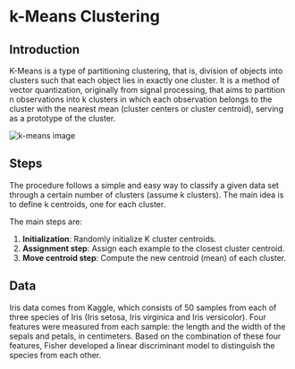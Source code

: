 # k-Means Clustering
## Introduction

K-Means is a type of partitioning clustering, that is, division of objects into clusters such that each object lies in exactly one cluster. It is a method of vector quantization, originally from signal processing, that aims to partition n observations into k clusters in which each observation belongs to the cluster with the nearest mean (cluster centers or cluster centroid), serving as a prototype of the cluster.

![k-means image](https://upload.wikimedia.org/wikipedia/commons/e/ea/K-means_convergence.gif)

## Steps

The procedure follows a simple and easy way to classify a given data set through a certain number of clusters (assume k clusters). The main idea is to define k centroids, one for each cluster.

The main steps are:

1. **Initialization**: Randomly initialize K cluster centroids.
2. **Assignment step**: Assign each example to the closest cluster centroid.
3. **Move centroid step**: Compute the new centroid (mean) of each cluster.

## Data
Iris data comes from Kaggle, which consists of 50 samples from each of three species of Iris (Iris setosa, Iris virginica and Iris versicolor). Four features were measured from each sample: the length and the width of the sepals and petals, in centimeters. Based on the combination of these four features, Fisher developed a linear discriminant model to distinguish the species from each other.
